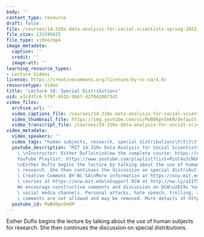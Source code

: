 ```yaml
---
body: ''
content_type: resource
draft: false
file: /courses/14-310x-data-analysis-for-social-scientists-spring-2023/14310x-lecture-10_360p_16_9.mp4
file_size: 131596625
file_type: video/mp4
image_metadata:
  caption: ''
  credit: ''
  image-alt: ''
learning_resource_types:
- Lecture Videos
license: https://creativecommons.org/licenses/by-nc-sa/4.0/
resourcetype: Video
title: 'Lecture 10: Special Distributions'
uid: e1cd3fc6-579f-461b-9b67-d2f0420073d1
video_files:
  archive_url: ''
  video_captions_file: /courses/14-310x-data-analysis-for-social-scientists-spring-2023/1ckJJgMdgW9wbLjC6sX7qRGdih6LA8m_x_transcript.webvtt
  video_thumbnail_file: https://img.youtube.com/vi/PwBO6pn5mkM/default.jpg
  video_transcript_file: /courses/14-310x-data-analysis-for-social-scientists-spring-2023/1ckJJgMdgW9wbLjC6sX7qRGdih6LA8m_x_transcript.pdf
video_metadata:
  video_speakers: ''
  video_tags: "human subjects, research, special distributions\t\t\t\t"
  youtube_description: "MIT 14.310x Data Analysis for Social Scientists, Spring 2023\
    \ \nInstructor: Esther Duflo\n\nView the complete course: https://ocw.mit.edu/courses/14-310x-data-analysis-for-social-scientists-spring-2023\n\
    YouTube Playlist: https://www.youtube.com/playlist?list=PLUl4u3cNGP61ATaGTFcSp7bhogloD2wHP\n\
    \nEsther Duflo begins the lecture by talking about the use of human subjects for\
    \ research. She then continues the discussion on special distributions. \n\nLicense:\
    \ Creative Commons BY-NC-SA\nMore information at https://ocw.mit.edu/terms\nMore\
    \ courses at https://ocw.mit.edu\nSupport OCW at http://ow.ly/a1If50zVRlQ\n\n\
    We encourage constructive comments and discussion on OCW\u2019s YouTube and other\
    \ social media channels. Personal attacks, hate speech, trolling, and inappropriate\
    \ comments are not allowed and may be removed. More details at https://ocw.mit.edu/comments."
  youtube_id: PwBO6pn5mkM
---
```

Esther Duflo begins the lecture by talking about the use of human subjects for research. She then continues the discussion on special distributions.